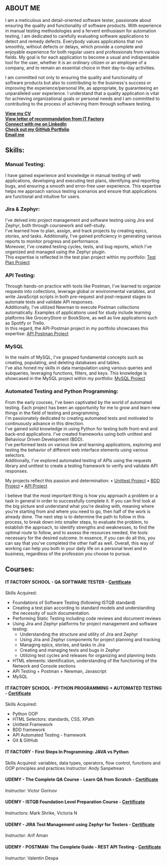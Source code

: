 ## ABOUT ME

I am a meticulous and detail-oriented software tester, passionate about ensuring the quality and functionality of software products. With experience in manual testing methodologies and a fervent enthusiasm for automation testing, I am dedicated to carefully evaluating software applications to detect and remedy defects. Everybody values applications that run smoothly, without defects or delays, which provide a complete and enjoyable experience for both regular users and professionals from various fields. My goal is for each application to become a usual and indispensable tool for the user, whether it is an ordinary citizen or an employee of a company, and to remain an essential choice in their day-to-day activities.

I am committed not only to ensuring the quality and functionality of software products but also to contributing to the business's success or improving the experience/personal life, as appropriate, by guaranteeing an unparalleled user experience. I understand that a quality application is vital for achieving organizational goals or personal needs and I am committed to contributing to the process of achieving them through software testing.

[**View my CV**](https://github.com/Dragosne/Portfolio/blob/main/TM-Projects/TEST%20PLAN%20PROJECT/ProjectImages/CV_Dragos_Nechifor_QA_Tester.pdf)<br>
[**View letter of recommandation from IT Factory**](https://github.com/Dragosne/Portfolio/blob/main/Certificates/ITFactory_Scrisoare-de-Recomandare_Nechifor%20Dragos.pdf)<br>
[**Connect with me on LinkedIn**](https://www.linkedin.com/in/dragos-nechifor-96ba722a8/)<br>
[**Check out my GitHub Portfolio**](https://github.com/Dragosne/Portfolio/)<br>
[**Email me**](mailto:dragos.nechifor@gmail.com)<br>

## Skills:

### Manual Testing:

I have gained experience and knowledge in manual testing of web applications, developing and executing test plans, identifying and reporting bugs, and ensuring a smooth and error-free user experience. <be>
This expertise helps me approach various testing scenarios and ensure that applications are functional and intuitive for users.

### Jira & Zephyr:

I've delved into project management and software testing using Jira and Zephyr, both through coursework and self-study.<br> 
I've learned how to plan, assign, and track projects by creating epics, stories, and tasks. Additionally, I've gained proficiency in generating various reports to monitor progress and performance. <br>
Moreover, I've created testing cycles, tests, and bug reports, which I've organized and managed using the Zephyr plugin. <br>
This expertise is reflected in the test plan project within my portfolio: [Test Plan Project](https://github.com/Dragosne/Portfolio/tree/main/TM-Projects/TEST%20PLAN%20PROJECT)

### API Testing: 

Through hands-on practice with tools like Postman, I've learned to organize requests into collections, leverage global or environmental variables, and write JavaScript scripts in both pre-request and post-request stages to automate tests and validate API responses. <br>
Additionally, I've utilized Newman to execute Postman collections automatically. <be>
Examples of applications used for study include learning platforms like GroceryStore or BookStore, as well as live applications such as Spotify or Trello. <br>
In this regard, the API-Postman project in my portfolio showcases this expertise: [API Postman Project](https://github.com/Dragosne/Portfolio/tree/main/TM-Projects/API%20Postman)

### MySQL

In the realm of MySQL, I've grasped fundamental concepts such as creating, populating, and deleting databases and tables. <br>
I've also honed my skills in data manipulation using various queries and subqueries, leveraging functions, filters, and keys. <be>
This knowledge is showcased in the MySQL project within my portfolio: [MySQL Project](https://github.com/Dragosne/Portfolio/tree/main/TM-Projects/MySQL%20Project)

### Automated Testing and Python Programming:

From the early courses, I've been captivated by the world of automated testing. Each project has been an opportunity for me to grow and learn new things in the field of testing and programming. <br>
I'm passionately dedicated to creating automated tests and motivated to continuously advance in this direction.<br>
I've gained solid knowledge in using Python for testing both front-end and back-end applications. I've created frameworks using both unittest and Behaviour Driven Development (BDD).<br>
I've performed tests on various live and learning applications, exploring and testing the behavior of different web interface elements using various selectors.<br>
Additionally, I've explored automated testing of APIs using the requests library and unittest to create a testing framework to verify and validate API responses.<br>

My projects reflect this passion and determination:
• [Unittest Project](https://github.com/Dragosne/Portfolio/tree/main/TA-Projects/automation_testing_unit_test_bebetei)
• [BDD Project](https://github.com/Dragosne/Portfolio/tree/main/TA-Projects/TA-BDD-project)
• [API Project](https://github.com/Dragosne/Portfolio/tree/main/TA-Projects/TA-API-Project)

I believe that the most important thing is how you approach a problem or a task in general in order to successfully complete it. If you can first look at the big picture and understand what you're dealing with, meaning where you're starting from and where you need to go, then half of the work is already done. The next step is to determine the path to follow in this process, to break down into smaller steps, to evaluate the problem, to establish the approach, to identify strengths and weaknesses, to find the optimal route to follow, and to assess the resources needed, the tools necessary for the desired outcome. In essence, if you can do all this, you can say that you've completed the other half as well. Overall, this way of working can help you both in your daily life on a personal level and in business, regardless of the profession you choose to pursue.

## Courses:

#### IT FACTORY SCHOOL - QA SOFTWARE TESTER - [**Certificate**](https://github.com/Dragosne/Portfolio/blob/main/Certificates/ITFactory_QASoftwareTester_Nechifor%20Dragos.pdf)<br>
Skills Acquired:
- Foundations of Software Testing (following ISTQB standard)
- Creating a test plan according to standard models and understanding the necessity of such documentation.
- Performing Static Testing including code reviews and document reviews
- Using Jira and Zephyr platforms for project management and software testing:
  - Understanding the structure and utility of Jira and Zephyr
  - Using Jira and Zephyr components for project planning and tracking
  - Managing epics, stories, and tasks in Jira
  - Creating and managing tests and bugs in Zephyr
  - Utilizing test cycles and releases for organizing and planning tests
- HTML elements: identification, understanding of the functioning of the Network and Console sections
- API Testing + Postman + Newman, Javascript
- MySQL

#### IT FACTORY SCHOOL - PYTHON PROGRAMMING + AUTOMATED TESTING - [**Certificate**](https://github.com/Dragosne/Portfolio/blob/main/Certificates/ITFactory_QAAutomationTester_Nechifor%20Dragos.pdf)<br>
Skills Acquired:
- Python OOP
- HTML Selectors: standards, CSS, XPath
- Unittest Framework
- BDD framework
- API Automated Testing - framework
- Git & GitHub
  
#### IT FACTORY - First Steps In Programming: JAVA vs Python
Skills Acquired: variables, data types, operators, flow control, functions and OOP principles and practices
Instructor: Andy Sanpetrean
  
#### UDEMY - The Complete QA Course - Learn QA from Scratch - [**Certificate**](https://github.com/Dragosne/Portfolio/blob/main/Certificates/The%20Complete%20QA%20Course%20-%20Gorinov.pdf)<br>
Instructor: Victor Gorinov
  
#### UDEMY - ISTQB Foundation Level Preparation Course - [**Certificate**](https://github.com/Dragosne/Portfolio/blob/main/Certificates/The%20Complete%20QA%20Course%20-%20Gorinov.pdf)<br>
Instructors: Mark Shrike, Victoria N
  
#### UDEMY - JIRA Test Management using Zephyr for Testers - [**Certificate**](https://github.com/Dragosne/Portfolio/blob/main/Certificates/Udemy%20Jira%20and%20Zephyr%20-%20Arif%20Aman.pdf)<br>
Instructor: Arif Aman
  
#### UDEMY - POSTMAN: The Complete Guide - REST API Testing - [**Certificate**](https://github.com/Dragosne/Portfolio/blob/main/Certificates/Postman%20Udemy%20Certification%20VDespa.pdf)<br>
Instructor: Valentin Despa
